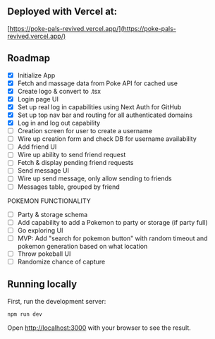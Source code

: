 ## Deployed with Vercel at:
[https://poke-pals-revived.vercel.app/](https://poke-pals-revived.vercel.app/)

## Roadmap
- [x] Initialize App
- [x] Fetch and massage data from Poke API for cached use
- [x] Create logo & convert to .tsx
- [x] Login page UI
- [x] Set up real log in capabilities using Next Auth for GitHub
- [x] Set up top nav bar and routing for all authenticated domains
- [x] Log in and log out capability
- [ ] Creation screen for user to create a username
- [ ] Wire up creation form and check DB for username availability
- [ ] Add friend UI
- [ ] Wire up ability to send friend request
- [ ] Fetch & display pending friend requests
- [ ] Send message UI
- [ ] Wire up send message, only allow sending to friends
- [ ] Messages table, grouped by friend

POKEMON FUNCTIONALITY
- [ ] Party & storage schema
- [ ] Add capability to add a Pokemon to party or storage (if party full)
- [ ] Go exploring UI
- [ ] MVP: Add "search for pokemon button" with random timeout and pokemon generation based on what location
- [ ] Throw pokeball UI
- [ ] Randomize chance of capture

## Running locally

First, run the development server:

```bash
npm run dev
```

Open [http://localhost:3000](http://localhost:3000) with your browser to see the result.
